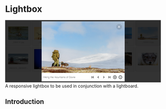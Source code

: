 # Lightbox

![Lightbox](../../etc/lightbox.png)
A responsive lightbox to be used in conjunction with a lightboard.

## Introduction

